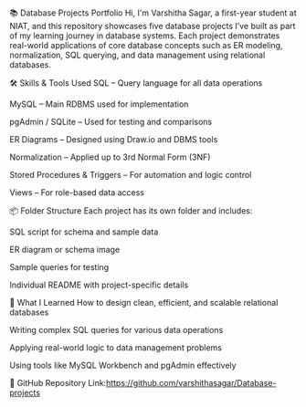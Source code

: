 📚 Database Projects Portfolio
Hi, I'm Varshitha Sagar, a first-year student at NIAT, and this repository showcases five database projects I’ve built as part of my learning journey in database systems. Each project demonstrates real-world applications of core database concepts such as ER modeling, normalization, SQL querying, and data management using relational databases.

🛠️ Skills & Tools Used
SQL – Query language for all data operations

MySQL – Main RDBMS used for implementation

pgAdmin / SQLite – Used for testing and comparisons

ER Diagrams – Designed using Draw.io and DBMS tools

Normalization – Applied up to 3rd Normal Form (3NF)

Stored Procedures & Triggers – For automation and logic control

Views – For role-based data access

📦 Folder Structure
Each project has its own folder and includes:

SQL script for schema and sample data

ER diagram or schema image

Sample queries for testing

Individual README with project-specific details

📌 What I Learned
How to design clean, efficient, and scalable relational databases

Writing complex SQL queries for various data operations

Applying real-world logic to data management problems

Using tools like MySQL Workbench and pgAdmin effectively

🔗 GitHub Repository Link:https://github.com/varshithasagar/Database-projects
